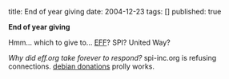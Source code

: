 title: End of year giving
date: 2004-12-23
tags: []
published: true

<b>End of year giving</b>

<p> Hmm... which to give to... <a href="http://www.eff.org/">EFF</a>? SPI? United Way?

<p> <em>Why did eff.org take forever to respond?</em>
spi-inc.org is refusing connections. <a href="http://www.debian.org/donations">debian donations</a> prolly works.


